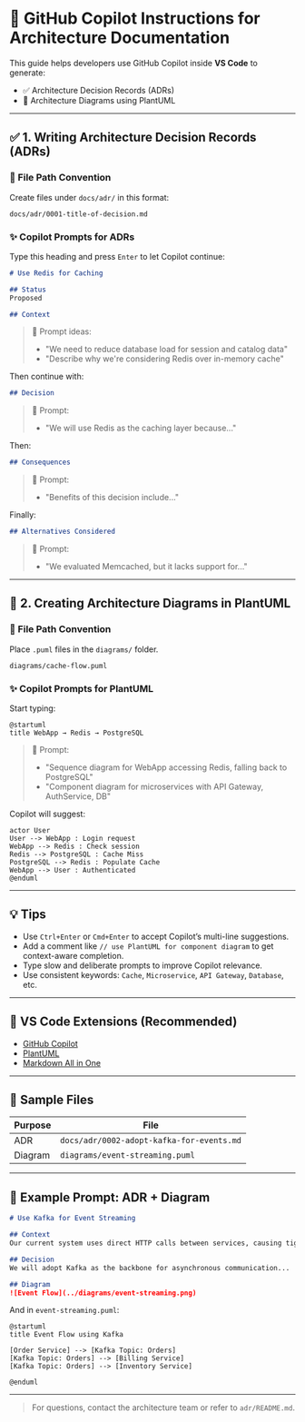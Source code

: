 
# 🧠 GitHub Copilot Instructions for Architecture Documentation

This guide helps developers use GitHub Copilot inside **VS Code** to generate:

- ✅ Architecture Decision Records (ADRs)
- 📐 Architecture Diagrams using PlantUML

---

## ✅ 1. Writing Architecture Decision Records (ADRs)

### 📁 File Path Convention

Create files under `docs/adr/` in this format:

```
docs/adr/0001-title-of-decision.md
```

### ✨ Copilot Prompts for ADRs

Type this heading and press `Enter` to let Copilot continue:

```markdown
# Use Redis for Caching

## Status
Proposed

## Context
```

> 💬 Prompt ideas:
> - "We need to reduce database load for session and catalog data"
> - "Describe why we're considering Redis over in-memory cache"

Then continue with:

```markdown
## Decision
```

> 💬 Prompt:
> - "We will use Redis as the caching layer because..."

Then:

```markdown
## Consequences
```

> 💬 Prompt:
> - "Benefits of this decision include..."

Finally:

```markdown
## Alternatives Considered
```

> 💬 Prompt:
> - "We evaluated Memcached, but it lacks support for..."

---

## 📐 2. Creating Architecture Diagrams in PlantUML

### 📁 File Path Convention

Place `.puml` files in the `diagrams/` folder.

```
diagrams/cache-flow.puml
```

### ✨ Copilot Prompts for PlantUML

Start typing:

```plantuml
@startuml
title WebApp → Redis → PostgreSQL
```

> 💬 Prompt:
> - "Sequence diagram for WebApp accessing Redis, falling back to PostgreSQL"
> - "Component diagram for microservices with API Gateway, AuthService, DB"

Copilot will suggest:

```plantuml
actor User
User --> WebApp : Login request
WebApp --> Redis : Check session
Redis --> PostgreSQL : Cache Miss
PostgreSQL --> Redis : Populate Cache
WebApp --> User : Authenticated
@enduml
```

---

## 💡 Tips

- Use `Ctrl+Enter` or `Cmd+Enter` to accept Copilot’s multi-line suggestions.
- Add a comment like `// use PlantUML for component diagram` to get context-aware completion.
- Type slow and deliberate prompts to improve Copilot relevance.
- Use consistent keywords: `Cache`, `Microservice`, `API Gateway`, `Database`, etc.

---

## 🔧 VS Code Extensions (Recommended)

- [GitHub Copilot](https://marketplace.visualstudio.com/items?itemName=GitHub.copilot)
- [PlantUML](https://marketplace.visualstudio.com/items?itemName=jebbs.plantuml)
- [Markdown All in One](https://marketplace.visualstudio.com/items?itemName=yzhang.markdown-all-in-one)

---

## 📘 Sample Files

| Purpose | File |
|--------|------|
| ADR | `docs/adr/0002-adopt-kafka-for-events.md` |
| Diagram | `diagrams/event-streaming.puml` |

---

## 🧪 Example Prompt: ADR + Diagram

```markdown
# Use Kafka for Event Streaming

## Context
Our current system uses direct HTTP calls between services, causing tight coupling and performance bottlenecks...

## Decision
We will adopt Kafka as the backbone for asynchronous communication...

## Diagram
![Event Flow](../diagrams/event-streaming.png)
```

And in `event-streaming.puml`:

```plantuml
@startuml
title Event Flow using Kafka

[Order Service] --> [Kafka Topic: Orders]
[Kafka Topic: Orders] --> [Billing Service]
[Kafka Topic: Orders] --> [Inventory Service]

@enduml
```

---

> For questions, contact the architecture team or refer to `adr/README.md`.
